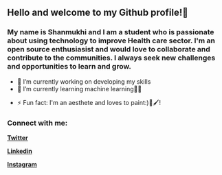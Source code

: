 ## Hello and welcome to my Github profile!👋 
### My name is Shanmukhi and I am a student who is passionate about using technology to improve Health care sector. I'm an open source enthusiasist and would love to collaborate and contribute to the communities. I always seek new challenges and opportunities to learn and grow. 
<!--
**ShanmukhiKairuppala/ShanmukhiKairuppala** is a ✨ _special_ ✨ repository because its `README.md` (this file) appears on your GitHub profile.

Here are some ideas to get you started:-->

- 🔭 I’m currently working on developing my skills
- 🌱 I’m currently learning machine learning👩‍💻
<!--- 👯 I’m looking to collaborate on ...
- 🤔 I’m looking for help with ...
- 💬 Ask me about ...-->
<!--- 📫 How to reach me: ...
- 😄 Pronouns: ...-->
- ⚡ Fun fact: I'm an aesthete and loves to paint:)🎨🖌️!

###  Connect with me:
**[Twitter](https://twitter.com/Sirious_19)**

**[Linkedin](https://www.linkedin.com/in/shanmukhi-k-56535525b/)**

**[Instagram](https://www.instagram.com/shanmukhi_kairuppala/?next=%2F)**

<!--<div id="badges">
  <a href= "https://www.linkedin.com/in/shanmukhi-k-56535525b/">
    <img src="https://img.shields.io/badge/LinkedIn-blue?style=for-the-badge&logo=linkedin&logoColor=white" alt="LinkedIn Badge"/>
  </a>
  https://img.shields.io/badge/Instagram-E4405F?style=for-the-badge&logo=instagram&logoColor=white
  <img src="https://img.shields.io/badge/YouTube-red?style=for-the-badge&logo=youtube&logoColor=white" alt="Youtube Badge"/>
  <img src="https://img.shields.io/badge/Twitter-blue?style=for-the-badge&logo=twitter&logoColor=white" alt="Twitter Badge"/>
  https://img.shields.io/badge/Gmail-D14836?style=for-the-badge&logo=gmail&logoColor=white
</div>
-->
